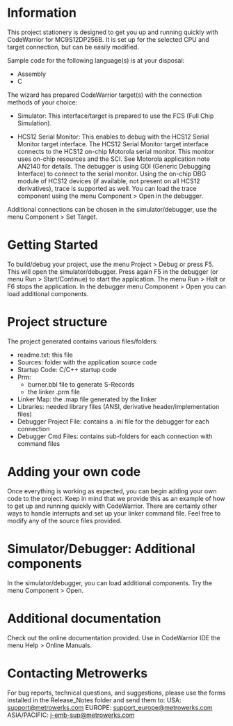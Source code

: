 # Information

This project stationery is designed to get you up and running quickly with CodeWarrior for MC9S12DP256B. It is set up for the selected CPU and target connection, but can be easily modified.

Sample code for the following language(s) is at your disposal:
- Assembly
- C

The wizard has prepared CodeWarrior target(s) with the connection methods of your choice:
- Simulator:
  This interface/target is prepared to use the FCS (Full Chip Simulation).

- HCS12 Serial Monitor:
  This enables to debug with the HCS12 Serial Monitor target interface.
  The HCS12 Serial Monitor target interface connects to the HCS12 on-chip
  Motorola serial monitor.
  This monitor uses on-chip resources and the SCI. See Motorola
  application note AN2140 for details.
  The debugger is using GDI (Generic Debugging Interface) to connect to
  the serial monitor. Using the on-chip DBG module of HCS12 devices
  (if available, not present on all HCS12 derivatives), trace is supported
  as well. You can load the trace component
  using the menu Component > Open in the debugger.


Additional connections can be chosen in the simulator/debugger, use the menu Component > Set Target.

# Getting Started

To build/debug your project, use the menu Project > Debug or press F5. This will open the simulator/debugger. Press again F5 in the debugger (or menu Run > Start/Continue) to start the application. The menu Run > Halt or F6 stops the application. In the debugger menu Component > Open you can load additional components.

# Project structure

The project generated contains various files/folders:
- readme.txt: this file
- Sources: folder with the application source code
- Startup Code: C/C++ startup code
- Prm:
   - burner.bbl file to generate S-Records
   - the linker .prm file
- Linker Map: the .map file generated by the linker
- Libraries: needed library files (ANSI, derivative header/implementation files)
- Debugger Project File: contains a .ini file for the debugger for each
  connection
- Debugger Cmd Files: contains sub-folders for each connection with command
  files

# Adding your own code

Once everything is working as expected, you can begin adding your own code to the project. Keep in mind that we provide this as an example of how to get up and running quickly with CodeWarrior. There are certainly other ways to handle interrupts and set up your linker command file. Feel free to modify any of the source files provided.

# Simulator/Debugger: Additional components

In the simulator/debugger, you can load additional components. Try the menu Component > Open.

# Additional documentation

Check out the online documentation provided. Use in CodeWarrior IDE the menu Help > Online Manuals.

# Contacting Metrowerks

For bug reports, technical questions, and suggestions, please use the forms installed in the Release_Notes folder and send them to:
USA:          support@metrowerks.com
EUROPE:       support_europe@metrowerks.com
ASIA/PACIFIC: j-emb-sup@metrowerks.com
